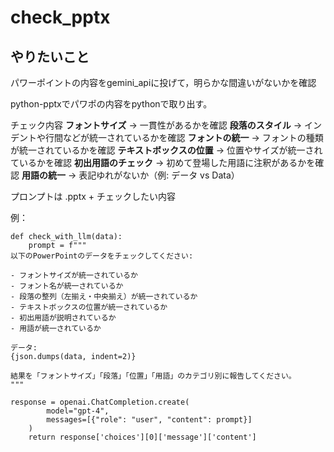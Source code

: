 # check_pptx

## やりたいこと

パワーポイントの内容をgemini_apiに投げて，明らかな間違いがないかを確認

python-pptxでパワポの内容をpythonで取り出す。

チェック内容
	**フォントサイズ** → 一貫性があるかを確認
	**段落のスタイル** → インデントや行間などが統一されているかを確認
	**フォントの統一** → フォントの種類が統一されているかを確認
	**テキストボックスの位置** → 位置やサイズが統一されているかを確認
	**初出用語のチェック** → 初めて登場した用語に注釈があるかを確認
	**用語の統一** → 表記ゆれがないか（例: データ vs Data）

プロンプトは
.pptx + チェックしたい内容

例：

    def check_with_llm(data):
	    prompt = f"""
	以下のPowerPointのデータをチェックしてください:

    - フォントサイズが統一されているか
    - フォント名が統一されているか
    - 段落の整列（左揃え・中央揃え）が統一されているか
    - テキストボックスの位置が統一されているか
    - 初出用語が説明されているか
    - 用語が統一されているか

    データ:
	{json.dumps(data, indent=2)}

    結果を「フォントサイズ」「段落」「位置」「用語」のカテゴリ別に報告してください。
	"""

    response = openai.ChatCompletion.create(
	        model="gpt-4",
	        messages=[{"role": "user", "content": prompt}]
	    )
	    return response['choices'][0]['message']['content']
